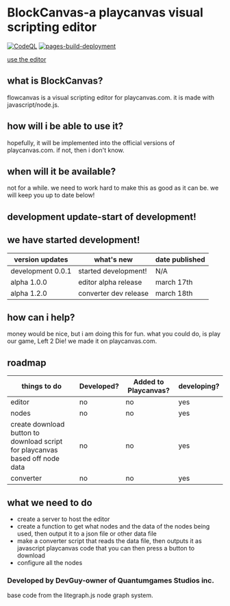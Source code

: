 # BlockCanvas-a playcanvas visual scripting editor
[![CodeQL](https://github.com/Quantumgames-inc/flowcanvas-a-playcanvas-visual-scripting-editor/actions/workflows/codeql-analysis.yml/badge.svg)](https://github.com/Quantumgames-inc/flowcanvas-a-playcanvas-visual-scripting-editor/actions/workflows/codeql-analysis.yml)
[![pages-build-deployment](https://github.com/Quantumgames-inc/flowcanvas/actions/workflows/pages/pages-build-deployment/badge.svg)](https://github.com/Quantumgames-inc/flowcanvas/actions/workflows/pages/pages-build-deployment)


[<a href="https://quantumgames-inc.github.io/flowcanvas/index.html">use the editor</a>](https://quantumgames-inc.github.io/flowcanvas/index.html)
## what is BlockCanvas? ##
flowcanvas is a visual scripting editor for playcanvas.com. it is made with javascript/node.js.
## how will i be able to use it? ##
hopefully, it will be implemented into the official versions of playcanvas.com. if not, then i don't know.
## when will it be available? ##
not for a while. we need to work hard to make this as good as it can be. we will keep you up to date below! 
## development update-start of development! ##
we have started development! 
--
| version updates | what's new | date published |
| --- | --- | --- |
| development 0.0.1 | started development! | N/A |
| alpha 1.0.0 | editor alpha release | march 17th |
| alpha 1.2.0 | converter dev release | march 18th |

## how can i help? ##
money would be nice, but i am doing this for fun. what you could do, is play our game, Left 2 Die! we made it on playcanvas.com.
## roadmap ##
| things to do | Developed? | Added to Playcanvas? | developing? |
| --- | --- | ---| --- |
| editor | no | no | yes |
| nodes | no | no | yes |
| create download button to download script for playcanvas based off node data | no| no| yes|
| converter | no | no | yes
## what we need to do ##
- create a server to host the editor
- create a function to get what nodes and the data of the nodes being used, then output it to a json file or other data file
- make a converter script that reads the data file, then outputs it as javascript playcanvas code that you can then press a button to download
- configure all the nodes

  
### Developed by DevGuy-owner of Quantumgames Studios inc.
base code from the litegraph.js node graph system.

